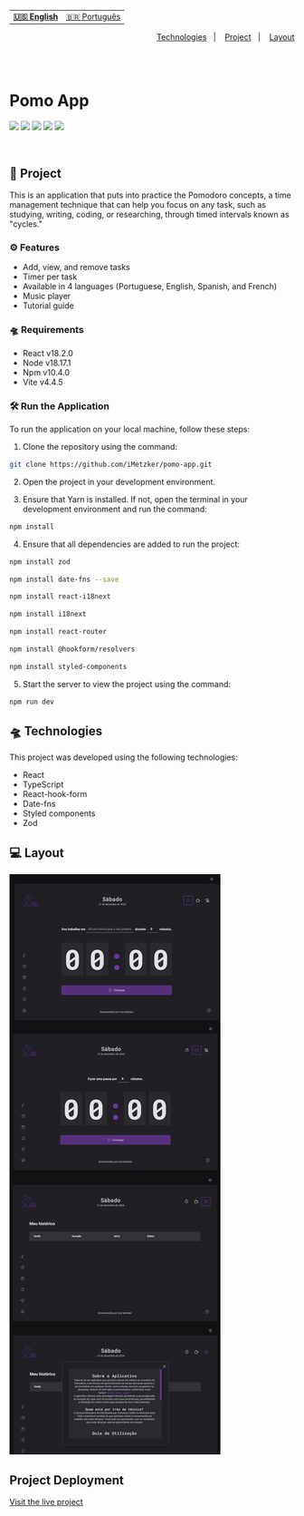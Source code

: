 <table align="left">
    <tr>
        <td> <b>
            <a href="README.md"> 🇺🇸 English </a>
            </b>
        </td>
        <td>
              <a href="README-BR.md"> 🇧🇷 Português </a>
        </td>
    </tr>
</table>


<p align="right">
  <a href="#-technologies">Technologies</a>&nbsp;&nbsp;&nbsp;|&nbsp;&nbsp;&nbsp;
  <a href="#-project">Project</a>&nbsp;&nbsp;&nbsp;|&nbsp;&nbsp;&nbsp;
  <a href="#-layout">Layout</a>
</p>

<br> <br>

# Pomo App
![](https://img.shields.io/badge/reactJS-20b2aa?style=for-the-badge&logo=react&logoColor=white)
![](https://img.shields.io/badge/typescript-007acc?style=for-the-badge&logo=typescript&logoColor=white)
 ![](https://img.shields.io/badge/styled_components-fe4164?style=for-the-badge&logo=styled-components&logoColor=white)
![](https://img.shields.io/badge/Visual_Studio_Code-007ACC?style=for-the-badge&logo=visual%20studio%20code&logoColor=white)
![](https://img.shields.io/badge/Markdown-000000?style=for-the-badge&logo=markdown&logoColor=white)

<br>

## 🚀 Project

This is an application that puts into practice the Pomodoro concepts, a time management technique that can help you focus on any task, such as studying, writing, coding, or researching, through timed intervals known as "cycles."

### ⚙ Features

- Add, view, and remove tasks
- Timer per task
- Available in 4 languages (Portuguese, English, Spanish, and French)
- Music player
- Tutorial guide

### 🛸 Requirements
- React v18.2.0
- Node v18.17.1
- Npm v10.4.0
- Vite v4.4.5

### 🛠 Run the Application
To run the application on your local machine, follow these steps:
<br>
1. Clone the repository using the command:

```bash
git clone https://github.com/iMetzker/pomo-app.git
```

2. Open the project in your development environment.

3. Ensure that Yarn is installed. If not, open the terminal in your development environment and run the command:

```bash
npm install
```

4. Ensure that all dependencies are added to run the project:

```bash
npm install zod
```

```bash
npm install date-fns --save
```

```bash
npm install react-i18next
```

```bash
npm install i18next
```

```bash
npm install react-router
```

```bash
npm install @hookform/resolvers
```

```bash
npm install styled-components
```

5. Start the server to view the project using the command:

```bash
npm run dev
```


## 🛸 Technologies

This project was developed using the following technologies:

- React
- TypeScript
- React-hook-form
- Date-fns
- Styled components
- Zod

## 💻 Layout

<img src="./src/assets/img/pomo-preview.png" alt="Preview do projeto">

## Project Deployment

<a href="https://timetofocus-imetzker.netlify.app/" target="_blanc">Visit the live project</a>